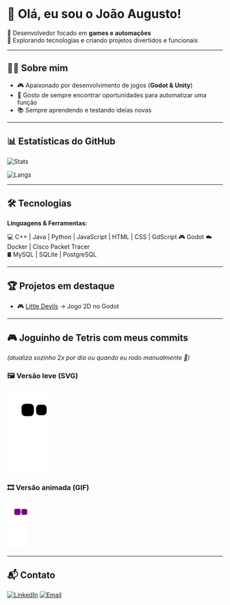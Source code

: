 # 👋 Olá, eu sou o João Augusto!

🎯 Desenvolvedor focado em **games e automações**  
🚀 Explorando tecnologias e criando projetos divertidos e funcionais  

---

## 👨‍💻 Sobre mim
- 🎮 Apaixonado por desenvolvimento de jogos (**Godot & Unity**)
- 🤖 Gosto de sempre encontrar oportunidades para automatizar uma função
- 📚 Sempre aprendendo e testando ideias novas  

---

## 📊 Estatísticas do GitHub
![Stats](https://github-readme-stats.vercel.app/api?username=joaoaugustoaquino&show_icons=true&theme=radical)

![Langs](https://github-readme-stats.vercel.app/api/top-langs/?username=joaoaugustoaquino&layout=compact&theme=radical)

---

## 🛠️ Tecnologias
**Linguagens & Ferramentas:**  

💻 C++ | Java | Python | JavaScript | HTML | CSS | GdScript 
🎮 Godot 
☁️ Docker | Cisco Packet Tracer  
🛢️ MySQL | SQLite | PostgreSQL

---

## 🏆 Projetos em destaque
- 🎮 [Little Devils](https://github.com/joaoaugustoaquino/New-Little-Devils) → Jogo 2D no Godot

---

## 🎮 Joguinho de Tetris com meus commits
*(atualiza sozinho 2x por dia ou quando eu rodo manualmente 🚀)*  

### 🖼️ Versão leve (SVG)
![Tetris SVG](https://github.com/joaoaugustoaquino/joaoaugustoaquino/blob/output/github-tetris.svg)

### 🎞️ Versão animada (GIF)
![Tetris GIF](https://github.com/joaoaugustoaquino/joaoaugustoaquino/blob/output/github-tetris.gif)

---

## 📬 Contato
[![LinkedIn](https://img.shields.io/badge/LinkedIn-blue?logo=linkedin&logoColor=white)]([https://www.linkedin.com/in/seu-perfil](https://www.linkedin.com/in/joaoaugusto-aquino))  
[![Email](https://img.shields.io/badge/Email-red?logo=gmail&logoColor=white)](mailto:joao.guto.07@gmail.com)

